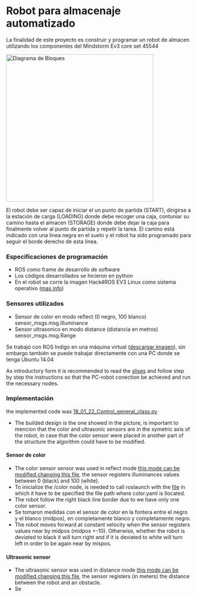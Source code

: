 # Robot para almacenaje automatizado

La finalidad de este proyecto es construir y programar un robot de almacen utilizando los componentes del Mindstorm Ev3 core set 45544

<img src="https://le-www-live-s.legocdn.com/images/423923/live/sc/Products/5003400/5003400_1050x1050_1_xx-xx/63feb014132ef703a7e6d2c600b1d52d/2d9e36d3-afaf-4203-aa23-a58d00d7ca07/original/2d9e36d3-afaf-4203-aa23-a58d00d7ca07.jpg?fit=inside|855:640"  alt= "Diagrama de Bloques" height="400" width = "400"> 

El robot debe ser capaz de iniciar el un punto de partida (START), dirigirse a la estación de carga (LOADING) donde debe recoger una caja, contuniar su camino hasta el almacen (STORAGE) donde debe dejar la caja para finalmente volver al punto de partida y repetir la tarea. El camino está indicado con una línea negra en el suelo y el robot ha sido programado para seguir el borde derecho de esta línea.

### Especificaciones de programación

 - ROS como frame de desarrollo de software
 - Los códigos desarrollados se hicieron en python
 - En el robot se corre la imagen Hack4ROS EV3 Linux como sistema operativo ([mas info](http://hacks4ros.github.io/h4r_ev3_ctrl/))
 
### Sensores utilizados

 - Sensor de color en modo reflect (0 negro, 100 blanco) sensor_msgs.msg.Illuminance
 - Sensor ultrasonico en modo distance (distancia en metros) sensor_msgs.msg.Range
 
Se trabajó con ROS Indigo en una máquina virtual ([descargar imagen](https://nootrix.com/diy-tutos/ros-indigo-virtual-machine/)), sin embargo también se puede trabajar directamente con una PC donde se tenga Ubuntu 14.04

As introductory form it is recommended to read the [slises](https://github.com/samirasancheze/EV3MeSy_Siegen_2018-2019/blob/master/Robot%20Operating%20System%20(ROS).pdf) and follow step by step the instructions so that the PC-robot conection be achieved and run the necessary nodes.

### Implementación 

the implemented code was [18_01_22_Control_general_class.py](https://github.com/samirasancheze/EV3MeSy_Siegen_2018-2019/blob/master/18_01_22_Control_general_class.py)

 - The builded design is the one showed in the picture, is important to mencion that the color and ultrasonic sensors are in the symetric axis of the robot, in case that the color sensor were placed in another part of the structure the algorithm could have to be modified.
 
#### Sensor de color
 - The color sensor sensor was used in reflect mode [this mode can be modified changing this file](https://github.com/samirasancheze/EV3MeSy_Siegen_2018-2019/blob/master/h4r_ev3_ctrl/h4r_ev3_launch/config/color.yaml), the sensor registers illuminances values between 0 (black) and 100 (white).
 - To inicialize the /color node, is needed to call roslaunch with the [file](https://github.com/samirasancheze/EV3MeSy_Siegen_2018-2019/blob/master/h4r_ev3_ctrl/h4r_ev3_launch/launch/color.launch) in which it have to be specified the file path where color.yaml is llocated.
 - The robot follow the right black line border due to we have only one color sensor.
 - Se tomaron medidas con el sensor de color en la fontera entre el negro y el blanco (midpos), en completamente blanco y completamente negro.
 - The robot moves forward at constant velocity when the sensor registers values near by midpos (midpos +-10). Otherwise, whether the robot is deviated to black it will turn right and if it is deviated to white will turn left in order to be again near by mispos. 
 
#### Ultrasonic sensor
 - The ultrasonic sensor was used in distance mode [this mode can be modified changing this file](https://github.com/samirasancheze/EV3MeSy_Siegen_2018-2019/blob/master/h4r_ev3_ctrl/h4r_ev3_launch/config/ultrasonic.yaml), the sensor registers (in meters) the distance between the robot and an obstacle. 
 - Se 
 
